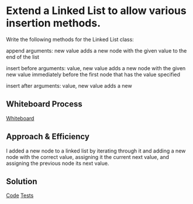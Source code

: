 # Extend a Linked List to allow various insertion methods.
Write the following methods for the Linked List class:

append
arguments: new value
adds a new node with the given value to the end of the list

insert before
arguments: value, new value
adds a new node with the given new value immediately before the first node that has the value specified

insert after
arguments: value, new value
adds a new

## Whiteboard Process
[Whiteboard](Whiteboard.png)

## Approach & Efficiency
I added a new node to a linked list by iterating through it and adding a new node with the correct value, assigning it the current next value, and assigning the previous node its next value.

## Solution
[Code](index.js)
[Tests](__tests__/linked-list.test.js)
